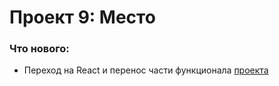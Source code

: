 # Проект 9: Место
### Что нового:
* Переход на React и перенос части функционала [проекта](https://github.com/0R8-9dzcl/mesto)
